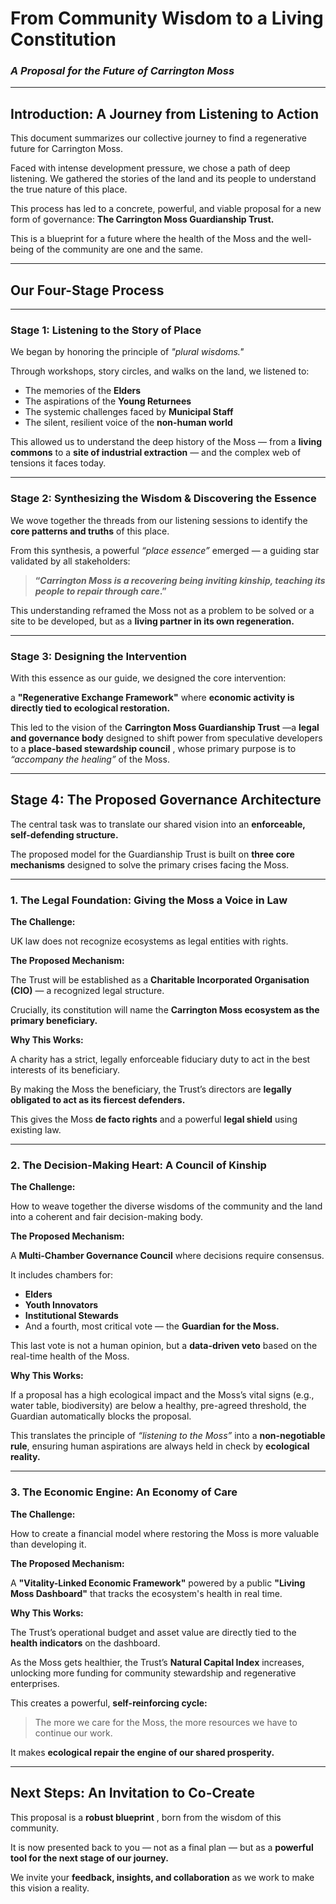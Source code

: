 
# **From Community Wisdom to a Living Constitution**

### *A Proposal for the Future of Carrington Moss*

---

## **Introduction: A Journey from Listening to Action**

This document summarizes our collective journey to find a regenerative future for Carrington Moss.

Faced with intense development pressure, we chose a path of deep listening. We gathered the stories of the land and its people to understand the true nature of this place.

This process has led to a concrete, powerful, and viable proposal for a new form of governance: **The Carrington Moss Guardianship Trust.**

This is a blueprint for a future where the health of the Moss and the well-being of the community are one and the same.

---

## **Our Four-Stage Process**

---

### **Stage 1: Listening to the Story of Place**

We began by honoring the principle of *"plural wisdoms."*

Through workshops, story circles, and walks on the land, we listened to:

* The memories of the **Elders**
* The aspirations of the **Young Returnees**
* The systemic challenges faced by **Municipal Staff**
* The silent, resilient voice of the **non-human world**

This allowed us to understand the deep history of the Moss — from a **living commons** to a **site of industrial extraction** — and the complex web of tensions it faces today.

---

### **Stage 2: Synthesizing the Wisdom & Discovering the Essence**

We wove together the threads from our listening sessions to identify the **core patterns and truths** of this place.

From this synthesis, a powerful *“place essence”* emerged — a guiding star validated by all stakeholders:

> **“*Carrington Moss is a recovering being inviting kinship, teaching its people to repair through care*.”**

This understanding reframed the Moss not as a problem to be solved or a site to be developed, but as a **living partner in its own regeneration.**

---

### **Stage 3: Designing the Intervention**

With this essence as our guide, we designed the core intervention:

a **"Regenerative Exchange Framework"** where **economic activity is directly tied to ecological restoration.**

This led to the vision of the **Carrington Moss Guardianship Trust** —a **legal and governance body** designed to shift power from speculative developers to a  **place-based stewardship council** , whose primary purpose is to *“accompany the healing”* of the Moss.

---

## **Stage 4: The Proposed Governance Architecture**

The central task was to translate our shared vision into an **enforceable, self-defending structure.**

The proposed model for the Guardianship Trust is built on **three core mechanisms** designed to solve the primary crises facing the Moss.

---

### **1. The Legal Foundation: Giving the Moss a Voice in Law**

**The Challenge:**

UK law does not recognize ecosystems as legal entities with rights.

**The Proposed Mechanism:**

The Trust will be established as a **Charitable Incorporated Organisation (CIO)** — a recognized legal structure.

Crucially, its constitution will name the **Carrington Moss ecosystem as the primary beneficiary.**

**Why This Works:**

A charity has a strict, legally enforceable fiduciary duty to act in the best interests of its beneficiary.

By making the Moss the beneficiary, the Trust’s directors are **legally obligated to act as its fiercest defenders.**

This gives the Moss **de facto rights** and a powerful **legal shield** using existing law.

---

### **2. The Decision-Making Heart: A Council of Kinship**

**The Challenge:**

How to weave together the diverse wisdoms of the community and the land into a coherent and fair decision-making body.

**The Proposed Mechanism:**

A **Multi-Chamber Governance Council** where decisions require consensus.

It includes chambers for:

* **Elders**
* **Youth Innovators**
* **Institutional Stewards**
* And a fourth, most critical vote — the **Guardian for the Moss.**

This last vote is not a human opinion, but a **data-driven veto** based on the real-time health of the Moss.

**Why This Works:**

If a proposal has a high ecological impact and the Moss’s vital signs (e.g., water table, biodiversity) are below a healthy, pre-agreed threshold, the Guardian automatically blocks the proposal.

This translates the principle of *“listening to the Moss”* into a  **non-negotiable rule**, ensuring human aspirations are always held in check by **ecological reality.**

---

### **3. The Economic Engine: An Economy of Care**

**The Challenge:**

How to create a financial model where restoring the Moss is more valuable than developing it.

**The Proposed Mechanism:**

A **"Vitality-Linked Economic Framework"** powered by a public **"Living Moss Dashboard"** that tracks the ecosystem's health in real time.

**Why This Works:**

The Trust’s operational budget and asset value are directly tied to the **health indicators** on the dashboard.

As the Moss gets healthier, the Trust’s **Natural Capital Index** increases, unlocking more funding for community stewardship and regenerative enterprises.

This creates a powerful, **self-reinforcing cycle:**

> The more we care for the Moss, the more resources we have to continue our work.

It makes **ecological repair the engine of our shared prosperity.**

---

## **Next Steps: An Invitation to Co-Create**

This proposal is a  **robust blueprint** , born from the wisdom of this community.

It is now presented back to you — not as a final plan — but as a **powerful tool for the next stage of our journey.**

We invite your **feedback, insights, and collaboration** as we work to make this vision a reality.
